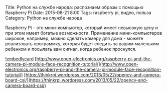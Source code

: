 Title: Python на службе народа: распознаем образы с помощью Raspberry Pi
Date: 2015-08-21 8:00
Tags: raspberry pi, видео, польза
Category: Python на службе народа 

Raspberry Pi - это мини-компьютер, который имеет невысокую цену и при этом имеет богатые возможности.
Применение мини-компьютеров широкое, например, можно сделать камеру для дома - можете реализовать программку, которая будет следить за вашим маленьким ребенком и посылать вам сигнал, когда ребенок проснулся.

[!embedlycard](http://www.youtube.com/watch?v=vRHoQVZLvoM)
[http://www.open-electronics.org/raspberry-pi-and-the-camera-pi-module-face-recognition-tutorial/](http://www.open-electronics.org/raspberry-pi-and-the-camera-pi-module-face-recognition-tutorial/)
[https://thinkrpi.wordpress.com/2013/05/22/opencv-and-camera-board-csi/](https://thinkrpi.wordpress.com/2013/05/22/opencv-and-camera-board-csi/)